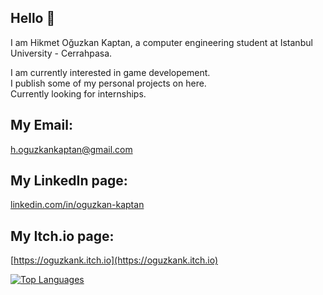 ## Hello 👋<br>

I am Hikmet Oğuzkan Kaptan, a computer engineering student at Istanbul University - Cerrahpasa.<br>

I am currently interested in game developement.<br>
I publish some of my personal projects on here.<br>
Currently looking for internships.<br>

## My Email:<br>
h.oguzkankaptan@gmail.com<br>
## My LinkedIn page:<br>
[linkedin.com/in/oguzkan-kaptan](https://www.linkedin.com/in/oguzkan-kaptan)<br>
## My Itch.io page:<br>
[https://oguzkank.itch.io](https://oguzkank.itch.io)<br>

[![Top Languages](https://github-readme-stats.vercel.app/api/top-langs/?username=OguzkanK&layout=compact)](https://github.com/OguzkanK/github-readme-stats)

